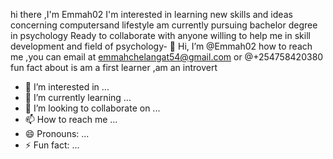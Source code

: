 hi there ,I'm Emmah02
I'm interested in learning new skills and ideas concerning computersand lifestyle
am currently pursuing bachelor degree in psychology
Ready to collaborate with anyone willing to help me in skill development and field of psychology- 👋 Hi, I’m @Emmah02
how to reach me ,you can email at emmahchelangat54@gmail.com or @+254758420380
fun fact about is am a first learner ,am an introvert 
- 👀 I’m interested in ...
- 🌱 I’m currently learning ...
- 💞️ I’m looking to collaborate on ...
- 📫 How to reach me ...
- 😄 Pronouns: ...
- ⚡ Fun fact: ...

<!---
Emmah02/Emmah02 is a ✨ special ✨ repository because its `README.md` (this file) appears on your GitHub profile.
You can click the Preview link to take a look at your changes.
--->
